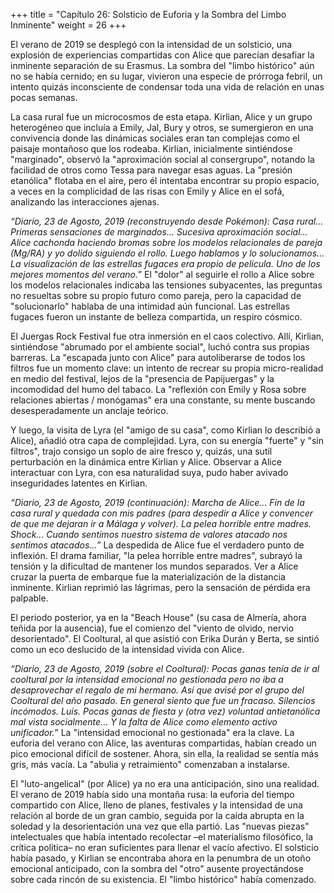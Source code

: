 +++
title = "Capítulo 26: Solsticio de Euforia y la Sombra del Limbo Inminente"
weight = 26
+++

El verano de 2019 se desplegó con la intensidad de un solsticio, una explosión de experiencias compartidas con Alice que parecían desafiar la inminente separación de su Erasmus. La sombra del "limbo histórico" aún no se había cernido; en su lugar, vivieron una especie de prórroga febril, un intento quizás inconsciente de condensar toda una vida de relación en unas pocas semanas.

La casa rural fue un microcosmos de esta etapa. Kirlian, Alice y un grupo heterogéneo que incluía a Emily, Jal, Bury y otros, se sumergieron en una convivencia donde las dinámicas sociales eran tan complejas como el paisaje montañoso que los rodeaba. Kirlian, inicialmente sintiéndose "marginado", observó la "aproximación social al consergrupo", notando la facilidad de otros como Tessa para navegar esas aguas. La "presión etanólica" flotaba en el aire, pero él intentaba encontrar su propio espacio, a veces en la complicidad de las risas con Emily y Alice en el sofá, analizando las interacciones ajenas.

*“Diario, 23 de Agosto, 2019 (reconstruyendo desde Pokémon):*
*Casa rural... Primeras sensaciones de marginados... Sucesiva aproximación social... Alice cachonda haciendo bromas sobre los modelos relacionales de pareja (Mg/RA) y yo dolido siguiendo el rollo. Luego hablamos y lo solucionamos... La visualización de las estrellas fugaces era propio de película. Uno de los mejores momentos del verano.*”
El "dolor" al seguirle el rollo a Alice sobre los modelos relacionales indicaba las tensiones subyacentes, las preguntas no resueltas sobre su propio futuro como pareja, pero la capacidad de "solucionarlo" hablaba de una intimidad aún funcional. Las estrellas fugaces fueron un instante de belleza compartida, un respiro cósmico.

El Juergas Rock Festival fue otra inmersión en el caos colectivo. Allí, Kirlian, sintiéndose "abrumado por el ambiente social", luchó contra sus propias barreras. La "escapada junto con Alice" para autoliberarse de todos los filtros fue un momento clave: un intento de recrear su propia micro-realidad en medio del festival, lejos de la "presencia de Papijuergas" y la incomodidad del humo del tabaco. La "reflexión con Emily y Rosa sobre relaciones abiertas / monógamas" era una constante, su mente buscando desesperadamente un anclaje teórico.

Y luego, la visita de Lyra (el "amigo de su casa", como Kirlian lo describió a Alice), añadió otra capa de complejidad. Lyra, con su energía "fuerte" y "sin filtros", trajo consigo un soplo de aire fresco y, quizás, una sutil perturbación en la dinámica entre Kirlian y Alice. Observar a Alice interactuar con Lyra, con esa naturalidad suya, pudo haber avivado inseguridades latentes en Kirlian.

*“Diario, 23 de Agosto, 2019 (continuación):*
*Marcha de Alice... Fin de la casa rural y quedada con mis padres (para despedir a Alice y convencer de que me dejaran ir a Málaga y volver). La pelea horrible entre madres. Shock... Cuando sentimos nuestro sistema de valores atacado nos sentimos atacados...*”
La despedida de Alice fue el verdadero punto de inflexión. El drama familiar, "la pelea horrible entre madres", subrayó la tensión y la dificultad de mantener los mundos separados. Ver a Alice cruzar la puerta de embarque fue la materialización de la distancia inminente. Kirlian reprimió las lágrimas, pero la sensación de pérdida era palpable.

El periodo posterior, ya en la "Beach House" (su casa de Almería, ahora teñida por la ausencia), fue el comienzo del "viento de olvido, nervio desorientado". El Cooltural, al que asistió con Erika Durán y Berta, se sintió como un eco deslucido de la intensidad vivida con Alice.

*“Diario, 23 de Agosto, 2019 (sobre el Cooltural):*
*Pocas ganas tenía de ir al cooltural por la intensidad emocional no gestionada pero no iba a desaprovechar el regalo de mi hermano. Así que avisé por el grupo del Cooltural del año pasado. En general siento que fue un fracaso. Silencios incómodos. Luis. Pocas ganas de fiesta y (otra vez) voluntad antietanólica mal vista socialmente... Y la falta de Alice como elemento activo unificador.*”
La "intensidad emocional no gestionada" era la clave. La euforia del verano con Alice, las aventuras compartidas, habían creado un pico emocional difícil de sostener. Ahora, sin ella, la realidad se sentía más gris, más vacía. La "abulia y retraimiento" comenzaban a instalarse.

El "luto-angelical" (por Alice) ya no era una anticipación, sino una realidad. El verano de 2019 había sido una montaña rusa: la euforia del tiempo compartido con Alice, lleno de planes, festivales y la intensidad de una relación al borde de un gran cambio, seguida por la caída abrupta en la soledad y la desorientación una vez que ella partió. Las "nuevas piezas" intelectuales que había intentado recolectar –el materialismo filosófico, la crítica política– no eran suficientes para llenar el vacío afectivo. El solsticio había pasado, y Kirlian se encontraba ahora en la penumbra de un otoño emocional anticipado, con la sombra del "otro" ausente proyectándose sobre cada rincón de su existencia. El "limbo histórico" había comenzado.
